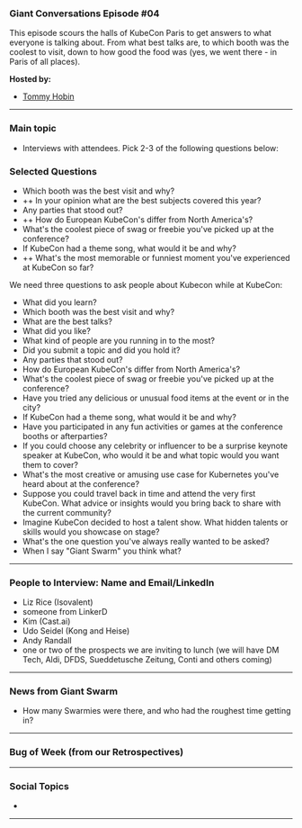 
### Giant Conversations Episode #04

This episode scours the halls of KubeCon Paris to get answers to what everyone is talking about. From what best talks are, to which booth was the coolest to visit, down to how good the food was (yes, we went there - in Paris of all places).

**Hosted by:** 

* [Tommy Hobin](https://twitter.com/tommyhobin)


------------------------------------------------------------------------------------------------------------------------------
### Main topic

* Interviews with attendees. Pick 2-3 of the following questions below:

### Selected Questions

* Which booth was the best visit and why?
* ++ In your opinion what are the best subjects covered this year?
* Any parties that stood out?
* ++ How do European KubeCon's differ from North America's?
* What's the coolest piece of swag or freebie you've picked up at the conference?
* If KubeCon had a theme song, what would it be and why?
* ++ What's the most memorable or funniest moment you've experienced at KubeCon so far?


We need three questions to ask people about Kubecon while at KubeCon: 

* What did you learn?
* Which booth was the best visit and why?
* What are the best talks?
* What did you like?
* What kind of people are you running in to the most?
* Did you submit a topic and did you hold it?
* Any parties that stood out?
* How do European KubeCon's differ from North America's?
* What's the coolest piece of swag or freebie you've picked up at the conference?
* Have you tried any delicious or unusual food items at the event or in the city?
* If KubeCon had a theme song, what would it be and why?
* Have you participated in any fun activities or games at the conference booths or afterparties?
* If you could choose any celebrity or influencer to be a surprise keynote speaker at KubeCon, who would it be and what topic would you want them to cover?
* What's the most creative or amusing use case for Kubernetes you've heard about at the conference?
* Suppose you could travel back in time and attend the very first KubeCon. What advice or insights would you bring back to share with the current community?
* Imagine KubeCon decided to host a talent show. What hidden talents or skills would you showcase on stage?
* What's the one question you've always really wanted to be asked?
* When I say "Giant Swarm" you think what? 
  
------------------------------------------------------------------------------------------------------------------------------

### People to Interview: Name and Email/LinkedIn

* Liz Rice (Isovalent)
* someone from LinkerD
* Kim (Cast.ai)
* Udo Seidel (Kong and Heise)
* Andy Randall
* one or two of the prospects we are inviting to lunch (we will have DM Tech, Aldi, DFDS, Sueddetusche Zeitung, Conti and others coming)


  
------------------------------------------------------------------------------------------------------------------------------

### News from Giant Swarm

* How many Swarmies were there, and who had the roughest time getting in?

------------------------------------------------------------------------------------------------------------------------------


### Bug of Week (from our Retrospectives)


------------------------------------------------------------------------------------------------------------------------------

### Social Topics

* 

------------------------------------------------------------------------------------------------------------------------------

